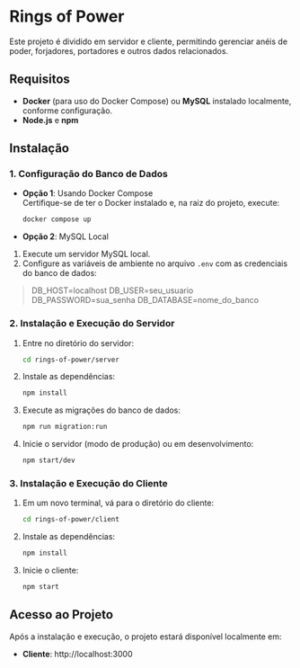 # Rings of Power

Este projeto é dividido em servidor e cliente, permitindo gerenciar anéis de poder, forjadores, portadores e outros dados relacionados.

## Requisitos

- **Docker** (para uso do Docker Compose) ou **MySQL** instalado localmente, conforme configuração.
- **Node.js** e **npm**

## Instalação

### 1. Configuração do Banco de Dados

- **Opção 1**: Usando Docker Compose  
  Certifique-se de ter o Docker instalado e, na raiz do projeto, execute:

  ```bash
  docker compose up

  ```

- **Opção 2**: MySQL Local

1. Execute um servidor MySQL local.
2. Configure as variáveis de ambiente no arquivo `.env` com as credenciais do banco de dados:

> DB_HOST=localhost
> DB_USER=seu_usuario
> DB_PASSWORD=sua_senha
> DB_DATABASE=nome_do_banco

### 2. Instalação e Execução do Servidor

1. Entre no diretório do servidor:

   ```bash
   cd rings-of-power/server

   ```

2. Instale as dependências:

   ```bash
   npm install

   ```

3. Execute as migrações do banco de dados:
   ```bash
   npm run migration:run
   ```
4. Inicie o servidor (modo de produção) ou em desenvolvimento:
   ```bash
   npm start/dev
   ```

### 3. Instalação e Execução do Cliente

1.  Em um novo terminal, vá para o diretório do cliente:

    ```bash
    cd rings-of-power/client

    ```

2.  Instale as dependências:
    ```bash
    npm install

    ```
3.  Inicie o cliente:
    ```bash
    npm start
    ```

## Acesso ao Projeto

Após a instalação e execução, o projeto estará disponível localmente em:

- **Cliente**: http://localhost:3000
